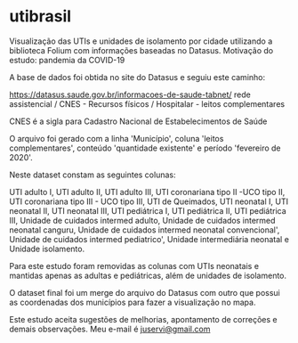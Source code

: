 # utibrasil

Visualização das UTIs e unidades de isolamento por cidade utilizando a biblioteca Folium com informações baseadas no Datasus. Motivação do estudo: pandemia da COVID-19

A base de dados foi obtida no site do Datasus e seguiu este caminho:

https://datasus.saude.gov.br/informacoes-de-saude-tabnet/ rede assistencial / CNES - Recursos físicos / Hospitalar - leitos complementares

CNES é a sigla para Cadastro Nacional de Estabelecimentos de Saúde

O arquivo foi gerado com a linha 'Município', coluna 'leitos complementares', conteúdo 'quantidade existente' e período 'fevereiro de 2020'.

Neste dataset constam as seguintes colunas:

UTI adulto I, UTI adulto II, UTI adulto III, UTI coronariana tipo II -UCO tipo II, UTI coronariana tipo III - UCO tipo III,
UTI de Queimados, UTI neonatal I, UTI neonatal II, UTI neonatal III, UTI pediátrica I, UTI pediátrica II,
UTI pediátrica III, Unidade de cuidados intermed adulto, Unidade de cuidados intermed neonatal canguru, 
Unidade de cuidados intermed neonatal convencional', Unidade de cuidados intermed pediatrico', Unidade intermediária neonatal e
Unidade isolamento.

Para este estudo foram removidas as colunas com UTIs neonatais e mantidas apenas as adultas e pediátricas, além de unidades de isolamento.

O dataset final foi um merge do arquivo do Datasus com outro que possui as coordenadas dos municípios para fazer a visualização no mapa.

Este estudo aceita sugestões de melhorias, apontamento de correções e demais observações. Meu e-mail é juservi@gmail.com 
